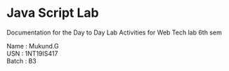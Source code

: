 # Java Script Lab
Documentation for the Day to Day Lab Activities for Web Tech lab 6th sem

Name : Mukund.G   
USN : 1NT19IS417   
Batch : B3   
